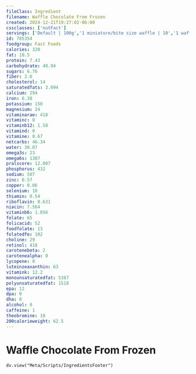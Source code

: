 ```yaml
---
fileClass: Ingredient
filename: Waffle Chocolate From Frozen
created: 2024-12-21T19:27:02-06:00
cssclasses: ['nutFact']
servings: ['Default | 100g','1 miniature/bite size waffle | 10','1 waffle | 40','1 thick / belgian waffle | 55','1 pouch | 65','1 stick | 35']
id: 785354
foodgroup: Fast Foods
calories: 320
fat: 10.5
protein: 7.43
carbohydrate: 48.94
sugars: 6.76
fiber: 2.6
cholesterol: 14
saturatedfats: 3.094
calcium: 294
iron: 6.38
potassium: 150
magnesium: 24
vitaminarae: 418
vitaminc: 0
vitaminb12: 1.58
vitamind: 0
vitamine: 0.67
netcarbs: 46.34
water: 30.07
omega3s: 23
omega6s: 1387
pralscore: 12.007
phosphorus: 432
sodium: 507
zinc: 0.57
copper: 0.06
selenium: 10
thiamin: 0.54
riboflavin: 0.631
niacin: 7.564
vitaminb6: 1.056
folate: 65
folicacid: 52
foodfolate: 13
folatedfe: 102
choline: 29
retinol: 418
carotenebeta: 2
carotenealpha: 0
lycopene: 0
luteinzeaxanthin: 63
vitamink: 12.2
monounsaturatedfat: 5387
polyunsaturatedfat: 1518
epa: 12
dpa: 0
dha: 8
alcohol: 0
caffeine: 1
theobromine: 10
200calorieweight: 62.5
---
```


# Waffle Chocolate From Frozen

```dataviewjs
dv.view("Meta/Scripts/IngredientsFooter")
```